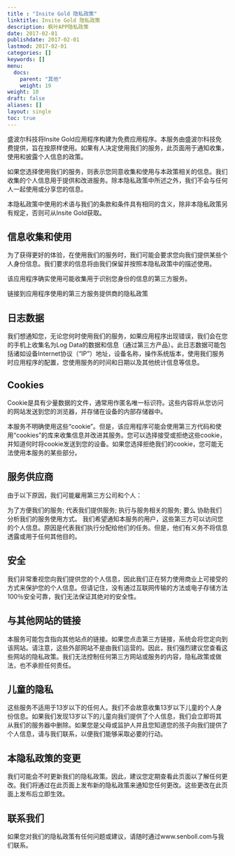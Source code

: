 ```yaml
---
title : "Insite Gold 隐私政策"
linktitle: Insite Gold 隐私政策
description: 枫叶APP隐私政策
date: 2017-02-01
publishdate: 2017-02-01
lastmod: 2017-02-01
categories: []
keywords: []
menu:
  docs:
    parent: "其他"
    weight: 19
weight: 10
draft: false
aliases: []
layout: single
toc: true
---
```


盛波尔科技将Insite Gold应用程序构建为免费应用程序。本服务由盛波尔科技免费提供，旨在按原样使用。如果有人决定使用我们的服务，此页面用于通知收集，使用和披露个人信息的政策。

如果您选择使用我们的服务，则表示您同意收集和使用与本政策相关的信息。我们收集的个人信息用于提供和改进服务。除本隐私政策中所述之外，我们不会与任何人一起使用或分享您的信息。

本隐私政策中使用的术语与我们的条款和条件具有相同的含义，除非本隐私政策另有规定，否则可从Insite Gold获取。

## 信息收集和使用

为了获得更好的体验，在使用我们的服务时，我们可能会要求您向我们提供某些个人身份信息。我们要求的信息将由我们保留并按照本隐私政策中的描述使用。

该应用程序确实使用可能收集用于识别您身份的信息的第三方服务。

链接到应用程序使用的第三方服务提供商的隐私政策

## 日志数据

我们想通知您，无论您何时使用我们的服务，如果应用程序出现错误，我们会在您的手机上收集名为Log Data的数据和信息（通过第三方产品）。此日志数据可能包括诸如设备Internet协议（“IP”）地址，设备名称，操作系统版本，使用我们服务时应用程序的配置，您使用服务的时间和日期以及其他统计信息等信息。

## Cookies

Cookie是具有少量数据的文件，通常用作匿名唯一标识符。这些内容将从您访问的网站发送到您的浏览器，并存储在设备的内部存储器中。

本服务不明确使用这些“cookie”。但是，该应用程序可能会使用第三方代码和使用“cookies”的库来收集信息并改进其服务。您可以选择接受或拒绝这些cookie，并知道何时将cookie发送到您的设备。如果您选择拒绝我们的cookie，您可能无法使用本服务的某些部分。

## 服务供应商

由于以下原因，我们可能雇用第三方公司和个人：

为了方便我们的服务;
代表我们提供服务;
执行与服务相关的服务; 要么
协助我们分析我们的服务使用方式。
我们希望通知本服务的用户，这些第三方可以访问您的个人信息。原因是代表我们执行分配给他们的任务。但是，他们有义务不将信息透露或用于任何其他目的。

## 安全

我们非常重视您向我们提供您的个人信息，因此我们正在努力使用商业上可接受的方式来保护您的个人信息。但请记住，没有通过互联网传输的方法或电子存储方法100％安全可靠，我们无法保证其绝对的安全性。

## 与其他网站的链接

本服务可能包含指向其他站点的链接。如果您点击第三方链接，系统会将您定向到该网站。请注意，这些外部网站不是由我们运营的。因此，我们强烈建议您查看这些网站的隐私政策。我们无法控制任何第三方网站或服务的内容，隐私政策或做法，也不承担任何责任。

## 儿童的隐私

这些服务不适用于13岁以下的任何人。我们不会故意收集13岁以下儿童的个人身份信息。如果我们发现13岁以下的儿童向我们提供了个人信息，我们会立即将其从我们的服务器中删除。如果您是父母或监护人并且您知道您的孩子向我们提供了个人信息，请与我们联系，以便我们能够采取必要的行动。

## 本隐私政策的变更

我们可能会不时更新我们的隐私政策。因此，建议您定期查看此页面以了解任何更改。我们将通过在此页面上发布新的隐私政策来通知您任何更改。这些更改在此页面上发布后立即生效。

## 联系我们

如果您对我们的隐私政策有任何问题或建议，请随时通过www.senboll.com与我们联系。